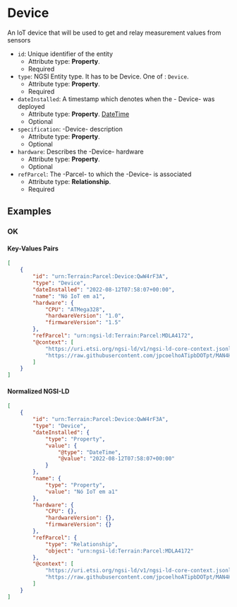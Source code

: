 # Device

An IoT device that will be used to get and relay measurement values from sensors
-  `id`: Unique identifier of the entity
   -  Attribute type: **Property**. 
   -  Required
-  `type`: NGSI Entity type. It has to be Device. One of : `Device`.
   -  Attribute type: **Property**. 
   -  Required
-  `dateInstalled`: A timestamp which denotes when the - Device- was deployed
   -  Attribute type: **Property**. [DateTime](https://schema.org/DateTime)
   -  Optional
-  `specification`: -Device- description
   -  Attribute type: **Property**. 
   -  Optional
-  `hardware`: Describes the -Device- hardware
   -  Attribute type: **Property**. 
   -  Optional
-  `refParcel`: The -Parcel- to which the -Device- is associated
   -  Attribute type: **Relationship**. 
   -  Required



## Examples

### OK


#### Key-Values Pairs

```json
[
    {
        "id": "urn:Terrain:Parcel:Device:QwW4rF3A",
        "type": "Device",
        "dateInstalled": "2022-08-12T07:58:07+00:00",
        "name": "Nó IoT em a1",
        "hardware": {
            "CPU": "ATMega328",
            "hardwareVersion": "1.0",
            "firmwareVersion": "1.5"
        },
        "refParcel": "urn:ngsi-ld:Terrain:Parcel:MDLA4172",
        "@context": [
            "https://uri.etsi.org/ngsi-ld/v1/ngsi-ld-core-context.jsonld",
            "https://raw.githubusercontent.com/jpcoelhoATipbDOTpt/MAN4HEALTH/main/DataModel/Device/Context/context-keyvalues.jsonld"
        ]
    }
]
```

#### Normalized NGSI-LD

```json
[
    {
        "id": "urn:Terrain:Parcel:Device:QwW4rF3A",
        "type": "Device",
        "dateInstalled": {
            "type": "Property",
            "value": {
                "@type": "DateTime",
                "@value": "2022-08-12T07:58:07+00:00"
            }
        },
        "name": {
            "type": "Property",
            "value": "Nó IoT em a1"
        },
        "hardware": {
            "CPU": {},
            "hardwareVersion": {},
            "firmwareVersion": {}
        },
        "refParcel": {
            "type": "Relationship",
            "object": "urn:ngsi-ld:Terrain:Parcel:MDLA4172"
        },
        "@context": [
            "https://uri.etsi.org/ngsi-ld/v1/ngsi-ld-core-context.jsonld",
            "https://raw.githubusercontent.com/jpcoelhoATipbDOTpt/MAN4HEALTH/main/DataModel/Device/Context/context-normalized.jsonld"
        ]
    }
]
```
